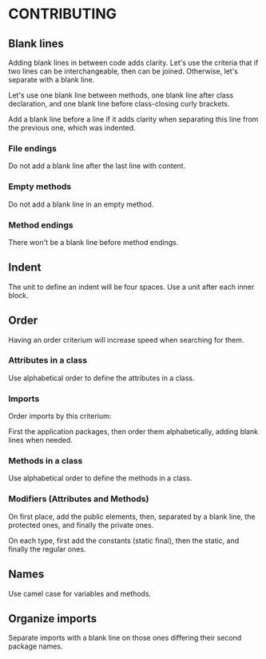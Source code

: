 # CONTRIBUTING

## Blank lines
Adding blank lines in between code adds clarity. Let's use the criteria that if two lines can be interchangeable, then
can be joined. Otherwise, let's separate with a blank line.

Let's use one blank line between methods, one blank line after class declaration, and one blank line before
class-closing curly brackets.

Add a blank line before a line if it adds clarity when separating this line from the previous one, which was indented.

### File endings
Do not add a blank line after the last line with content.

### Empty methods
Do not add a blank line in an empty method.

### Method endings
There won't be a blank line before method endings.

## Indent
The unit to define an indent will be four spaces. Use a unit after each inner block.

## Order
Having an order criterium  will increase speed when searching for them.

### Attributes in a class
Use alphabetical order to define the attributes in a class.

### Imports
Order imports by this criterium:

First the application packages, then order them alphabetically, adding blank lines when needed.

### Methods in a class
Use alphabetical order to define the methods in a class.

### Modifiers (Attributes and Methods)
On first place, add the public elements, then, separated by a blank line, the protected ones, and finally the private
ones.

On each type, first add the constants (static final), then the static, and finally the regular ones.

## Names
Use camel case for variables and methods.

## Organize imports
Separate imports with a blank line on those ones differing their second package names.